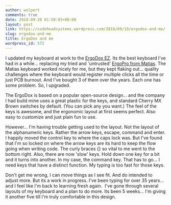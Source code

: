```yaml
---
author: wolpert
comments: true
date: 2018-09-20 01:50:03+00:00
layout: post
link: https://codeheadsystems.wordpress.com/2018/09/19/ergodox-and-me/
slug: ergodox-and-me
title: ErgoDox and me
wordpress_id: 572
---
```





I updated my keyboard at work to the [ErgoDox EZ](https://ergodox-ez.com/). Its the best keyboard I've had in a while... replacing my tried and 'untrusted' [ErgoPro from Matias](https://matias.ca/ergopro/pc/). The Matias keyboard worked nicely for me, but they kept flaking out... quality challenges where the keyboard would register multiple clicks all the time or just PCB burnout. And I've bought 3 of them over the years. Each one has some problem. So, I upgraded.







The ErgoDox is based on a popular open-source design... and the company I had build mine uses a great plastic for the keys, and standard Cherry MX Brown switches by default. (You can pick any you want.) The feel of the keys is awesome, and the ergonomic layout at first seems perfect. Also easy to customize and just plain fun to use.







However... I'm having trouble getting used to the layout. Not the layout of the alphanumeric keys. Rather the arrow keys, escape, command and enter. I happily moved the control key to where the caps lock was. But I've found that I'm so locked on where the arrow keys are its hard to keep the flow going when writing code. The curly braces {} so vital to me went to the bottom right. Also, there are now 'slow' keys. Hold down one key for a bit and it turns into another. In my case, the command key. That has to go... I need keys that have a distinct function. My typing is too fast for those keys.







Don't get me wrong, I can move things as I see fit. And do intended to adjust more. But its a work in progress. I've been typing for over 35 years... and I feel like I'm back to learning fresh again.  I've gone through several layouts of my keyboard and a plan to do more. Its been 5 weeks... I'm giving it another five till I'm truly comfortable in this design.



